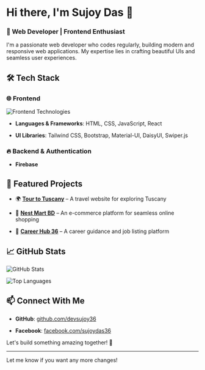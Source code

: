 
# Hi there, I'm Sujoy Das 👋  



### 🚀 Web Developer | Frontend Enthusiast  



I'm a passionate web developer who codes regularly, building modern and responsive web applications. My expertise lies in crafting beautiful UIs and seamless user experiences.  



## 🛠️ Tech Stack  



### 🌐 Frontend  

<p align="left">

  <img src="https://skillicons.dev/icons?i=html,css,tailwind,bootstrap,js,react,materialui" alt="Frontend Technologies" />

</p>



- **Languages & Frameworks**: HTML, CSS, JavaScript, React  

- **UI Libraries**: Tailwind CSS, Bootstrap, Material-UI, DaisyUI, Swiper.js  



### 🔥 Backend & Authentication  

- **Firebase**  



## 📌 Featured Projects  



- 🌍 **[Tour to Tuscany](https://tourtotuscany36.netlify.app)** – A travel website for exploring Tuscany  

- 🛒 **[Nest Mart BD](https://nestmartbd.netlify.app)** – An e-commerce platform for seamless online shopping  

- 🎯 **[Career Hub 36](https://careerhub36.netlify.app)** – A career guidance and job listing platform  



## 📈 GitHub Stats  



![GitHub Stats](https://github-readme-stats.vercel.app/api?username=devsujoy36&show_icons=true&theme=radical)  

![Top Languages](https://github-readme-stats.vercel.app/api/top-langs/?username=devsujoy36&layout=compact&theme=radical)  



## 📫 Connect With Me  



- **GitHub**: [github.com/devsujoy36](https://github.com/devsujoy36)  

- **Facebook**: [facebook.com/sujoydas36](https://facebook.com/sujoydas36)  



Let's build something amazing together! 🚀  



---



Let me know if you want any more changes!
